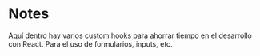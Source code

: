 # Notes

Aquí dentro hay varios custom hooks para ahorrar tiempo en el desarrollo con React. Para el uso de formularios, inputs, etc.